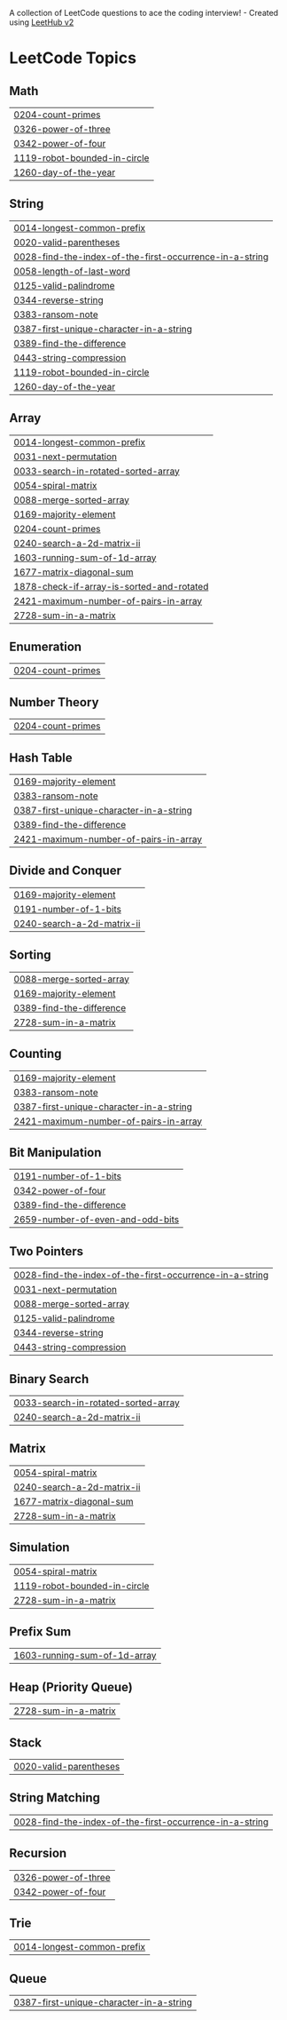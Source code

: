 A collection of LeetCode questions to ace the coding interview! - Created using [LeetHub v2](https://github.com/arunbhardwaj/LeetHub-2.0)
<!---LeetCode Topics Start-->
# LeetCode Topics
## Math
|  |
| ------- |
| [0204-count-primes](https://github.com/Saksham-Chhabra/DSA-JAVA/tree/master/0204-count-primes) |
| [0326-power-of-three](https://github.com/Saksham-Chhabra/DSA-JAVA/tree/master/0326-power-of-three) |
| [0342-power-of-four](https://github.com/Saksham-Chhabra/DSA-JAVA/tree/master/0342-power-of-four) |
| [1119-robot-bounded-in-circle](https://github.com/Saksham-Chhabra/DSA-JAVA/tree/master/1119-robot-bounded-in-circle) |
| [1260-day-of-the-year](https://github.com/Saksham-Chhabra/DSA-JAVA/tree/master/1260-day-of-the-year) |
## String
|  |
| ------- |
| [0014-longest-common-prefix](https://github.com/Saksham-Chhabra/DSA-JAVA/tree/master/0014-longest-common-prefix) |
| [0020-valid-parentheses](https://github.com/Saksham-Chhabra/DSA-JAVA/tree/master/0020-valid-parentheses) |
| [0028-find-the-index-of-the-first-occurrence-in-a-string](https://github.com/Saksham-Chhabra/DSA-JAVA/tree/master/0028-find-the-index-of-the-first-occurrence-in-a-string) |
| [0058-length-of-last-word](https://github.com/Saksham-Chhabra/DSA-JAVA/tree/master/0058-length-of-last-word) |
| [0125-valid-palindrome](https://github.com/Saksham-Chhabra/DSA-JAVA/tree/master/0125-valid-palindrome) |
| [0344-reverse-string](https://github.com/Saksham-Chhabra/DSA-JAVA/tree/master/0344-reverse-string) |
| [0383-ransom-note](https://github.com/Saksham-Chhabra/DSA-JAVA/tree/master/0383-ransom-note) |
| [0387-first-unique-character-in-a-string](https://github.com/Saksham-Chhabra/DSA-JAVA/tree/master/0387-first-unique-character-in-a-string) |
| [0389-find-the-difference](https://github.com/Saksham-Chhabra/DSA-JAVA/tree/master/0389-find-the-difference) |
| [0443-string-compression](https://github.com/Saksham-Chhabra/DSA-JAVA/tree/master/0443-string-compression) |
| [1119-robot-bounded-in-circle](https://github.com/Saksham-Chhabra/DSA-JAVA/tree/master/1119-robot-bounded-in-circle) |
| [1260-day-of-the-year](https://github.com/Saksham-Chhabra/DSA-JAVA/tree/master/1260-day-of-the-year) |
## Array
|  |
| ------- |
| [0014-longest-common-prefix](https://github.com/Saksham-Chhabra/DSA-JAVA/tree/master/0014-longest-common-prefix) |
| [0031-next-permutation](https://github.com/Saksham-Chhabra/DSA-JAVA/tree/master/0031-next-permutation) |
| [0033-search-in-rotated-sorted-array](https://github.com/Saksham-Chhabra/DSA-JAVA/tree/master/0033-search-in-rotated-sorted-array) |
| [0054-spiral-matrix](https://github.com/Saksham-Chhabra/DSA-JAVA/tree/master/0054-spiral-matrix) |
| [0088-merge-sorted-array](https://github.com/Saksham-Chhabra/DSA-JAVA/tree/master/0088-merge-sorted-array) |
| [0169-majority-element](https://github.com/Saksham-Chhabra/DSA-JAVA/tree/master/0169-majority-element) |
| [0204-count-primes](https://github.com/Saksham-Chhabra/DSA-JAVA/tree/master/0204-count-primes) |
| [0240-search-a-2d-matrix-ii](https://github.com/Saksham-Chhabra/DSA-JAVA/tree/master/0240-search-a-2d-matrix-ii) |
| [1603-running-sum-of-1d-array](https://github.com/Saksham-Chhabra/DSA-JAVA/tree/master/1603-running-sum-of-1d-array) |
| [1677-matrix-diagonal-sum](https://github.com/Saksham-Chhabra/DSA-JAVA/tree/master/1677-matrix-diagonal-sum) |
| [1878-check-if-array-is-sorted-and-rotated](https://github.com/Saksham-Chhabra/DSA-JAVA/tree/master/1878-check-if-array-is-sorted-and-rotated) |
| [2421-maximum-number-of-pairs-in-array](https://github.com/Saksham-Chhabra/DSA-JAVA/tree/master/2421-maximum-number-of-pairs-in-array) |
| [2728-sum-in-a-matrix](https://github.com/Saksham-Chhabra/DSA-JAVA/tree/master/2728-sum-in-a-matrix) |
## Enumeration
|  |
| ------- |
| [0204-count-primes](https://github.com/Saksham-Chhabra/DSA-JAVA/tree/master/0204-count-primes) |
## Number Theory
|  |
| ------- |
| [0204-count-primes](https://github.com/Saksham-Chhabra/DSA-JAVA/tree/master/0204-count-primes) |
## Hash Table
|  |
| ------- |
| [0169-majority-element](https://github.com/Saksham-Chhabra/DSA-JAVA/tree/master/0169-majority-element) |
| [0383-ransom-note](https://github.com/Saksham-Chhabra/DSA-JAVA/tree/master/0383-ransom-note) |
| [0387-first-unique-character-in-a-string](https://github.com/Saksham-Chhabra/DSA-JAVA/tree/master/0387-first-unique-character-in-a-string) |
| [0389-find-the-difference](https://github.com/Saksham-Chhabra/DSA-JAVA/tree/master/0389-find-the-difference) |
| [2421-maximum-number-of-pairs-in-array](https://github.com/Saksham-Chhabra/DSA-JAVA/tree/master/2421-maximum-number-of-pairs-in-array) |
## Divide and Conquer
|  |
| ------- |
| [0169-majority-element](https://github.com/Saksham-Chhabra/DSA-JAVA/tree/master/0169-majority-element) |
| [0191-number-of-1-bits](https://github.com/Saksham-Chhabra/DSA-JAVA/tree/master/0191-number-of-1-bits) |
| [0240-search-a-2d-matrix-ii](https://github.com/Saksham-Chhabra/DSA-JAVA/tree/master/0240-search-a-2d-matrix-ii) |
## Sorting
|  |
| ------- |
| [0088-merge-sorted-array](https://github.com/Saksham-Chhabra/DSA-JAVA/tree/master/0088-merge-sorted-array) |
| [0169-majority-element](https://github.com/Saksham-Chhabra/DSA-JAVA/tree/master/0169-majority-element) |
| [0389-find-the-difference](https://github.com/Saksham-Chhabra/DSA-JAVA/tree/master/0389-find-the-difference) |
| [2728-sum-in-a-matrix](https://github.com/Saksham-Chhabra/DSA-JAVA/tree/master/2728-sum-in-a-matrix) |
## Counting
|  |
| ------- |
| [0169-majority-element](https://github.com/Saksham-Chhabra/DSA-JAVA/tree/master/0169-majority-element) |
| [0383-ransom-note](https://github.com/Saksham-Chhabra/DSA-JAVA/tree/master/0383-ransom-note) |
| [0387-first-unique-character-in-a-string](https://github.com/Saksham-Chhabra/DSA-JAVA/tree/master/0387-first-unique-character-in-a-string) |
| [2421-maximum-number-of-pairs-in-array](https://github.com/Saksham-Chhabra/DSA-JAVA/tree/master/2421-maximum-number-of-pairs-in-array) |
## Bit Manipulation
|  |
| ------- |
| [0191-number-of-1-bits](https://github.com/Saksham-Chhabra/DSA-JAVA/tree/master/0191-number-of-1-bits) |
| [0342-power-of-four](https://github.com/Saksham-Chhabra/DSA-JAVA/tree/master/0342-power-of-four) |
| [0389-find-the-difference](https://github.com/Saksham-Chhabra/DSA-JAVA/tree/master/0389-find-the-difference) |
| [2659-number-of-even-and-odd-bits](https://github.com/Saksham-Chhabra/DSA-JAVA/tree/master/2659-number-of-even-and-odd-bits) |
## Two Pointers
|  |
| ------- |
| [0028-find-the-index-of-the-first-occurrence-in-a-string](https://github.com/Saksham-Chhabra/DSA-JAVA/tree/master/0028-find-the-index-of-the-first-occurrence-in-a-string) |
| [0031-next-permutation](https://github.com/Saksham-Chhabra/DSA-JAVA/tree/master/0031-next-permutation) |
| [0088-merge-sorted-array](https://github.com/Saksham-Chhabra/DSA-JAVA/tree/master/0088-merge-sorted-array) |
| [0125-valid-palindrome](https://github.com/Saksham-Chhabra/DSA-JAVA/tree/master/0125-valid-palindrome) |
| [0344-reverse-string](https://github.com/Saksham-Chhabra/DSA-JAVA/tree/master/0344-reverse-string) |
| [0443-string-compression](https://github.com/Saksham-Chhabra/DSA-JAVA/tree/master/0443-string-compression) |
## Binary Search
|  |
| ------- |
| [0033-search-in-rotated-sorted-array](https://github.com/Saksham-Chhabra/DSA-JAVA/tree/master/0033-search-in-rotated-sorted-array) |
| [0240-search-a-2d-matrix-ii](https://github.com/Saksham-Chhabra/DSA-JAVA/tree/master/0240-search-a-2d-matrix-ii) |
## Matrix
|  |
| ------- |
| [0054-spiral-matrix](https://github.com/Saksham-Chhabra/DSA-JAVA/tree/master/0054-spiral-matrix) |
| [0240-search-a-2d-matrix-ii](https://github.com/Saksham-Chhabra/DSA-JAVA/tree/master/0240-search-a-2d-matrix-ii) |
| [1677-matrix-diagonal-sum](https://github.com/Saksham-Chhabra/DSA-JAVA/tree/master/1677-matrix-diagonal-sum) |
| [2728-sum-in-a-matrix](https://github.com/Saksham-Chhabra/DSA-JAVA/tree/master/2728-sum-in-a-matrix) |
## Simulation
|  |
| ------- |
| [0054-spiral-matrix](https://github.com/Saksham-Chhabra/DSA-JAVA/tree/master/0054-spiral-matrix) |
| [1119-robot-bounded-in-circle](https://github.com/Saksham-Chhabra/DSA-JAVA/tree/master/1119-robot-bounded-in-circle) |
| [2728-sum-in-a-matrix](https://github.com/Saksham-Chhabra/DSA-JAVA/tree/master/2728-sum-in-a-matrix) |
## Prefix Sum
|  |
| ------- |
| [1603-running-sum-of-1d-array](https://github.com/Saksham-Chhabra/DSA-JAVA/tree/master/1603-running-sum-of-1d-array) |
## Heap (Priority Queue)
|  |
| ------- |
| [2728-sum-in-a-matrix](https://github.com/Saksham-Chhabra/DSA-JAVA/tree/master/2728-sum-in-a-matrix) |
## Stack
|  |
| ------- |
| [0020-valid-parentheses](https://github.com/Saksham-Chhabra/DSA-JAVA/tree/master/0020-valid-parentheses) |
## String Matching
|  |
| ------- |
| [0028-find-the-index-of-the-first-occurrence-in-a-string](https://github.com/Saksham-Chhabra/DSA-JAVA/tree/master/0028-find-the-index-of-the-first-occurrence-in-a-string) |
## Recursion
|  |
| ------- |
| [0326-power-of-three](https://github.com/Saksham-Chhabra/DSA-JAVA/tree/master/0326-power-of-three) |
| [0342-power-of-four](https://github.com/Saksham-Chhabra/DSA-JAVA/tree/master/0342-power-of-four) |
## Trie
|  |
| ------- |
| [0014-longest-common-prefix](https://github.com/Saksham-Chhabra/DSA-JAVA/tree/master/0014-longest-common-prefix) |
## Queue
|  |
| ------- |
| [0387-first-unique-character-in-a-string](https://github.com/Saksham-Chhabra/DSA-JAVA/tree/master/0387-first-unique-character-in-a-string) |
<!---LeetCode Topics End-->